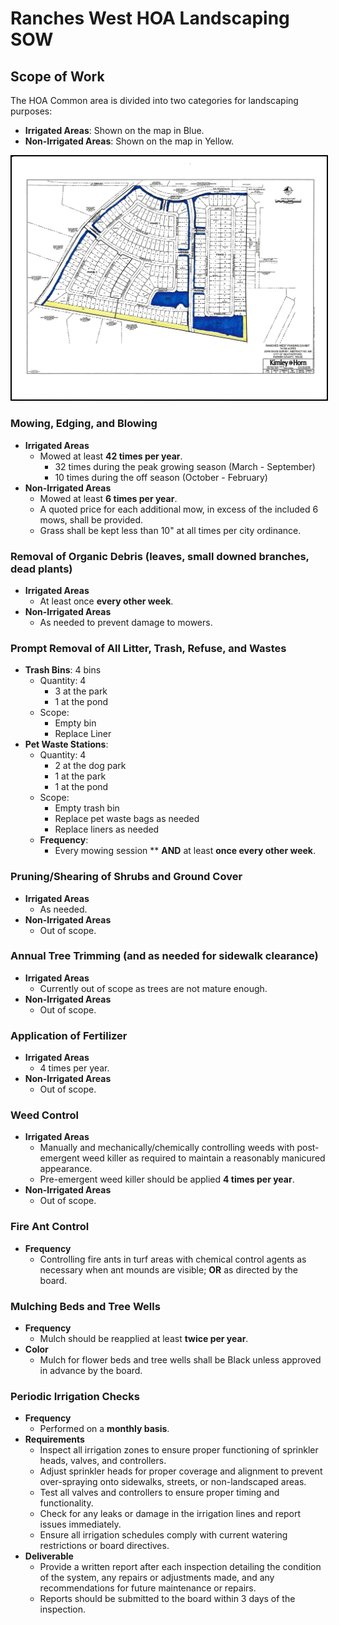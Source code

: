 # Ranches West HOA Landscaping SOW


## Scope of Work
The HOA Common area is divided into two categories for landscaping purposes:
- **Irrigated Areas**: Shown on the map in Blue.
- **Non-Irrigated Areas**: Shown on the map in Yellow.

<img src="mow-map.jpg" width="750" style="border: 2px solid black">


### Mowing, Edging, and Blowing
- **Irrigated Areas**
  - Mowed at least **42 times per year**.
    - 32 times during the peak growing season (March - September)
    - 10 times during the off season (October - February)
- **Non-Irrigated Areas**
  - Mowed at least **6 times per year**.
  - A quoted price for each additional mow, in excess of the included 6 mows, shall be provided.
  - Grass shall be kept less than 10" at all times per city ordinance.

### Removal of Organic Debris (leaves, small downed branches, dead plants)
- **Irrigated Areas**
  - At least once **every other week**.
- **Non-Irrigated Areas**
  - As needed to prevent damage to mowers.

### Prompt Removal of All Litter, Trash, Refuse, and Wastes
- **Trash Bins**: 4 bins
  - Quantity: 4
    - 3 at the park
    - 1 at the pond
  - Scope:
    - Empty bin
    - Replace Liner
- **Pet Waste Stations**:
  - Quantity: 4
    - 2 at the dog park
    - 1 at the park
    - 1 at the pond
  - Scope:
    - Empty trash bin
    - Replace pet waste bags as needed
    - Replace liners as needed
  - **Frequency**:
    - Every mowing session ** **AND** at least **once every other week**.
### Pruning/Shearing of Shrubs and Ground Cover
- **Irrigated Areas**
  - As needed.
- **Non-Irrigated Areas**
  - Out of scope.

### Annual Tree Trimming (and as needed for sidewalk clearance)
- **Irrigated Areas**
  - Currently out of scope as trees are not mature enough.
- **Non-Irrigated Areas**
  - Out of scope.

### Application of Fertilizer
- **Irrigated Areas**
  - 4 times per year.
- **Non-Irrigated Areas**
  - Out of scope.

### Weed Control
- **Irrigated Areas**
  - Manually and mechanically/chemically controlling weeds with post-emergent weed killer as required to maintain a reasonably manicured appearance.
  - Pre-emergent weed killer should be applied **4 times per year**.
- **Non-Irrigated Areas**
  - Out of scope.

### Fire Ant Control
- **Frequency**
  - Controlling fire ants in turf areas with chemical control agents as necessary when ant mounds are visible; **OR** as directed by the board.

### Mulching Beds and Tree Wells
- **Frequency**
  - Mulch should be reapplied at least **twice per year**.
- **Color**
  - Mulch for flower beds and tree wells shall be Black unless approved in advance by the board.

### Periodic Irrigation Checks 
- **Frequency**
  - Performed on a **monthly basis**.
- **Requirements**
  - Inspect all irrigation zones to ensure proper functioning of sprinkler heads, valves, and controllers.
  - Adjust sprinkler heads for proper coverage and alignment to prevent over-spraying onto sidewalks, streets, or non-landscaped areas.
  - Test all valves and controllers to ensure proper timing and functionality.
  - Check for any leaks or damage in the irrigation lines and report issues immediately.
  - Ensure all irrigation schedules comply with current watering restrictions or board directives.
- **Deliverable**
  - Provide a written report after each inspection detailing the condition of the system, any repairs or adjustments made, and any recommendations for future maintenance or repairs. 
  - Reports should be submitted to the board within 3 days of the inspection.
